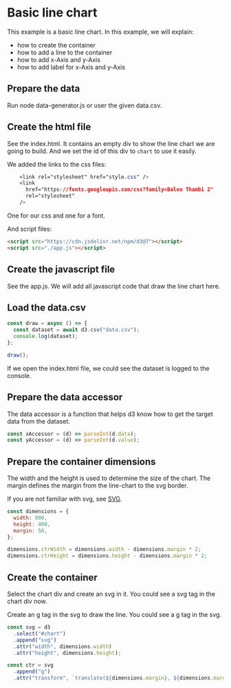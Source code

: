 # Basic line chart

This example is a basic line chart. In this example, we will explain:

- how to create the container
- how to add a line to the container
- how to add x-Axis and y-Axis
- how to add label for x-Axis and y-Axis

## Prepare the data

Run node data-generator.js or user the given data.csv.

## Create the html file

See the index.html. It contains an empty div to show the line chart we are going to build. And we set the id of this div to `chart` to use it easily.

We added the links to the css files:

```css
    <link rel="stylesheet" href="style.css" />
    <link
      href="https://fonts.googleapis.com/css?​family=Baloo Thambi 2"
      rel="stylesheet"
    />
```

One for our css and one for a font.

And script files:

```html
<script src="https://cdn.jsdelivr.net/npm/d3@7"></script>
<script src="./app.js"></script>
```

## Create the javascript file

See the app.js. We will add all javascript code that draw the line chart here.

## Load the data.csv

```javascript
const draw = async () => {
  const dataset = await d3.csv("data.csv");
  console.log(dataset);
};

draw();
```

If we open the index.html file, we could see the dataset is logged to the console.

## Prepare the data accessor

The data accessor is a function that helps d3 know how to get the target data from the dataset.

```javascript
const xAccessor = (d) => parseInt(d.data);
const yAccessor = (d) => parseInt(d.value);
```

## Prepare the container dimensions

The width and the height is used to determine the size of the chart. The margin defines the margin from the line-chart to the svg border.

If you are not familiar with svg, see [SVG](https://developer.mozilla.org/zh-CN/docs/Web/SVG/Tutorial).

```javascript
const dimensions = {
  width: 800,
  height: 400,
  margin: 50,
};

dimensions.ctrWidth = dimensions.width - dimensions.margin * 2;
dimensions.ctrHeight = dimensions.height - dimensions.margin * 2;
```

## Create the container

Select the chart div and create an svg in it. You could see a svg tag in the chart div now.

Create an g tag in the svg to draw the line. You could see a g tag in the svg.

```javascript
const svg = d3
  .select("#chart")
  .append("svg")
  .attr("width", dimensions.width)
  .attr("height", dimensions.height);

const ctr = svg
  .append("g")
  .attr("transform", `translate(${dimensions.margin}, ${dimensions.margin})`);
```
